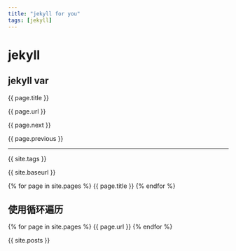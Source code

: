 ```yaml
---
title: "jekyll for you"
tags: [jekyll]
---
```



# jekyll

## jekyll var

{{ page.title }}

{{ page.url }}

{{ page.next }}

{{ page.previous }}


<hr>

{{ site.tags }}

{{ site.baseurl }}


{% for page in  site.pages %}
{{ page.title }}
{% endfor %}

## 使用循环遍历

{% for page in site.pages %}
{{ page.url }}
{% endfor %}

{{ site.posts }}
